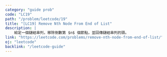 ```yaml
---
category: "guide prob"
code: "LC19"
path: "/problem/leetcode/19"
title: "[LC19] Remove Nth Node From End of List"
description: |
    給定一個鏈結串列，移除倒數第 $n$ 個節點，並回傳鏈結串列的頭。
link: "https://leetcode.com/problems/remove-nth-node-from-end-of-list/"
oj: "leetcode"
backlink: "/leetcode-guide"
---
```


